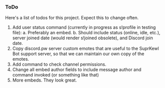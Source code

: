 ### ToDo

Here's a list of todos for this project. Expect this to change often.

1. Add user status command (currently in progress as s!profile in testing file):
  a. Preferably an embed.
  b. Should include status (online, idle, etc.), server joined date (would render s!joined obsolete), and Discord join date.
2. Copy discord.pw server custom emotes that are useful to the SuprKewl Bot support server, so that we can maintain our own copy of the emotes.
3. Add command to check channel permissions.
4. Change all embed author fields to include message author and command invoked (or something like that)
5. More embeds. They look great.